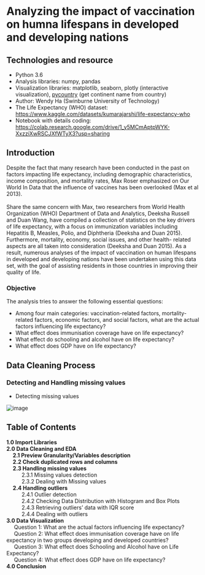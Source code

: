 # Analyzing the impact of vaccination on humna lifespans in developed and developing nations
## Technologies and resource
- Python 3.6 
- Analysis libraries: numpy, pandas
- Visualization libraries: matplotlib, seaborn, plotly (interactive visualization), [pycountry](https://github.com/jefftune/pycountry-convert) (get continent name from country)
- Author: Wendy Ha (Swinburne University of Technology)
- The Life Expectancy (WHO) dataset: https://www.kaggle.com/datasets/kumarajarshi/life-expectancy-who
- Notebook with details coding: https://colab.research.google.com/drive/1_y5MCmAptpWYK-XxzziXwRSCJXfWTyX3?usp=sharing
## Introduction
Despite the fact that many research have been conducted in the past on factors impacting life expectancy, including demographic characteristics, income composition, and mortality rates, Max Roser emphasized on Our World In Data that the influence of vaccines has been overlooked (Max et al 2013).
<br/>
<br/>
Share the same concern with Max, two researchers from World Health Organization (WHO) Department of Data and Analytics, Deeksha Russell and Duan Wang, have compiled a collection of statistics on the key drivers of life expectancy, with a focus on immunization variables including Hepatitis B, Measles, Polio, and Diphtheria (Deeksha and Duan 2015). Furthermore, mortality, economy, social issues, and other health- related aspects are all taken into consideration (Deeksha and Duan 2015). As a result, numerous analyses of the impact of vaccination on human lifespans in developed and developing nations have been undertaken using this data set, with the goal of assisting residents in those countries in improving their quality of life.
### Objective
The analysis tries to answer the following essential questions:
- Among four main categories: vaccination-related factors, mortality-related factors, economic factors, and social factors, what are the actual factors
influencing life expectancy?
- What effect does immunisation coverage have on life expectancy?
- What effect do schooling and alcohol have on life expectancy?
- What effect does GDP have on life expectancy?
## Data Cleaning Process
### Detecting and Handling missing values
- Detecting missing values

![image](https://user-images.githubusercontent.com/90888090/175796973-03e2ef4c-cbb8-433c-bc02-83fe02c7d79d.png)

## Table of Contents
**1.0 Import Libraries** <br/>
**2.0 Data Cleaning and EDA** <br/>
**&nbsp;&nbsp;&nbsp;&nbsp;&nbsp;2.1 Preview Granularity/Variables description <br/>**
**&nbsp;&nbsp;&nbsp;&nbsp;&nbsp;2.2 Check duplicated rows and columns <br/>**
**&nbsp;&nbsp;&nbsp;&nbsp;&nbsp;2.3 Handling missing values <br/>**
&nbsp;&nbsp;&nbsp;&nbsp;&nbsp;&nbsp;&nbsp;&nbsp;&nbsp;&nbsp;2.3.1 Missing values detection <br/>
&nbsp;&nbsp;&nbsp;&nbsp;&nbsp;&nbsp;&nbsp;&nbsp;&nbsp;&nbsp;2.3.2 Dealing with Missing values <br/>
**&nbsp;&nbsp;&nbsp;&nbsp;&nbsp;2.4 Handling outliers<br/>**
&nbsp;&nbsp;&nbsp;&nbsp;&nbsp;&nbsp;&nbsp;&nbsp;&nbsp;&nbsp;2.4.1 Outlier detection<br/>
&nbsp;&nbsp;&nbsp;&nbsp;&nbsp;&nbsp;&nbsp;&nbsp;&nbsp;&nbsp;2.4.2 Checking Data Distribution with Histogram and Box Plots<br/>
&nbsp;&nbsp;&nbsp;&nbsp;&nbsp;&nbsp;&nbsp;&nbsp;&nbsp;&nbsp;2.4.3 Retrieving outliers’ data with IQR score<br/>
&nbsp;&nbsp;&nbsp;&nbsp;&nbsp;&nbsp;&nbsp;&nbsp;&nbsp;&nbsp;2.4.4 Dealing with outliers<br/>
**3.0 Data Visualization<br/>**
&nbsp;&nbsp;&nbsp;&nbsp;&nbsp;Question 1: What are the actual factors influencing life expectancy?<br/>
&nbsp;&nbsp;&nbsp;&nbsp;&nbsp;Question 2: What effect does immunisation coverage have on life expectancy in two groups developing and developed countries?<br/>
&nbsp;&nbsp;&nbsp;&nbsp;&nbsp;Question 3: What effect does Schooling and Alcohol have on Life Expectancy?<br/>
&nbsp;&nbsp;&nbsp;&nbsp;&nbsp;Question 4: What effect does GDP have on life expectancy?<br/>
**4.0 Conclusion**
